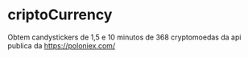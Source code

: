 # criptoCurrency
Obtem candystickers de 1,5 e 10 minutos de 368 cryptomoedas da api publica da https://poloniex.com/
